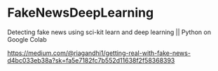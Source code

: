 # FakeNewsDeepLearning
Detecting fake news using sci-kit learn and deep learning || Python on Google Colab



https://medium.com/@riagandhi1/getting-real-with-fake-news-d4bc033eb38a?sk=fa5e7182fc7b552d11638f2f58368393
